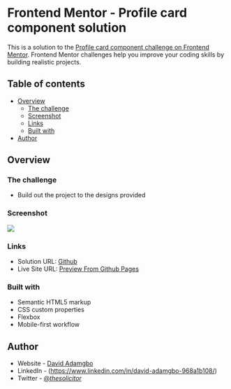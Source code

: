 # Frontend Mentor - Profile card component solution

This is a solution to the [Profile card component challenge on Frontend Mentor](https://www.frontendmentor.io/challenges/profile-card-component-cfArpWshJ). Frontend Mentor challenges help you improve your coding skills by building realistic projects. 

## Table of contents

- [Overview](#overview)
  - [The challenge](#the-challenge)
  - [Screenshot](#screenshot)
  - [Links](#links)
  - [Built with](#built-with)
- [Author](#author)

## Overview

### The challenge

- Build out the project to the designs provided

### Screenshot

![](./design/desktop-design.jpg) 

### Links

- Solution URL: [Github](https://github.com/theSolicitor/Profile-card-component-solution)
- Live Site URL: [Preview From Github Pages](https://thesolicitor.github.io/Profile-card-component-solution/)

### Built with

- Semantic HTML5 markup
- CSS custom properties
- Flexbox
- Mobile-first workflow

## Author

- Website - [David Adamgbo](https://thesolicitor.github.io/portfolio/)
- LinkedIn - (https://www.linkedin.com/in/david-adamgbo-968a1b108/)
- Twitter - [@_thesolicitor_](https://www.twitter.com/_thesolicitor)

